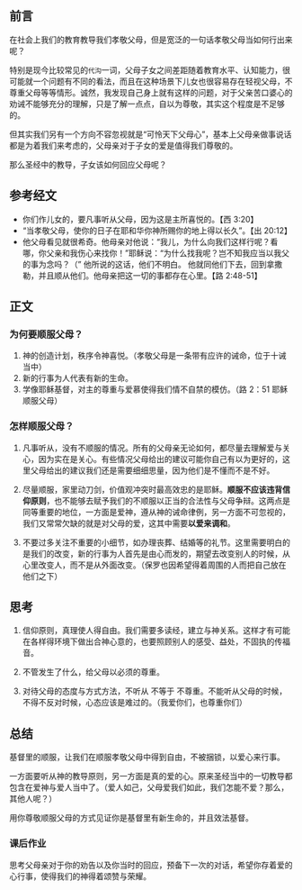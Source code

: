## 前言

在社会上我们的教育教导我们孝敬父母，但是宽泛的一句话孝敬父母当如何行出来呢？

特别是现今比较常见的`代沟`一词，父母子女之间差距随着教育水平、认知能力，很可能就一个问题有不同的看法，而且在这种场景下儿女也很容易存在轻视父母，不尊重父母等等情形。诚然，我发现自己身上就有这样的问题，对于父亲苦口婆心的劝诫不能够充分的理解，只是了解一点点，自以为尊敬，其实这个程度是不足够的。

但其实我们另有一个方向不容忽视就是“可怜天下父母心”，基本上父母亲做事说话都是为着我们来考虑的，父母亲对于子女的爱是值得我们尊敬的。

那么圣经中的教导，子女该如何回应父母呢？

## 参考经文

-   你们作儿女的，要凡事听从父母，因为这是主所喜悦的。【西 3:20】
-   “当孝敬父母，使你的日子在耶和华你神所赐你的地上得以长久”。【出 20:12】
-   他父母看见就很希奇。他母亲对他说：“我儿，为什么向我们这样行呢？看哪，你父亲和我伤心来找你！”耶稣说：“为什么找我呢？岂不知我应当以我父的事为念吗？（” 他所说的这话，他们不明白。 他就同他们下去，回到拿撒勒，并且顺从他们。他母亲把这一切的事都存在心里。【路 2:48-51】

## 正文

### 为何要顺服父母？

1.  神的创造计划，秩序令神喜悦。（孝敬父母是一条带有应许的诫命，位于十诫当中）
2.  新的行事为人代表有新的生命。
3.  学像耶稣基督，对主的尊重与爱慕使得我们情不自禁的模仿。（路 2：51 耶稣顺服父母）

### 怎样顺服父母？

1.  凡事听从，没有不顺服的情况。所有的父母亲无论如何，都尽量去理解爱与关心，因为实在是关心。有些情况父母给出的建议可能你自己有以为更好的，这里父母给出的建议我们还是需要细细思量，因为他们是不懂而不是不好。
    
2.  尽量顺服，家里动刀剑，价值观冲突时最高效忠的是耶稣。**顺服不应该违背信仰原则**，也不能够去赋予我们的不顺服以正当的合法性与父母争辩。这两点是同等重要的地位，一方面是爱神，遵从神的诫命律例，另一方面不可忽视的，我们又常常欠缺的就是对父母的爱，这其中需要**以爱来调和**。
    
3.  不要过多关注不重要的小细节，如办理丧葬、结婚等的礼节。这里需要明白的是我们的改变，新的行事为人首先是由心而发的，期望去改变别人的时候，从心里改变人，而不是从外面改变。（保罗也因希望得着周围的人而把自己放在他们之下）
    

## 思考

1.  信仰原则，真理使人得自由。我们需要多读经，建立与神关系。这样才有可能在各样得环境下做出合神心意的，也要照顾别人的感受、益处，不固执的传福音。
    
2.  不管发生了什么，给父母以必须的尊重。
    
3.  对待父母的态度与方式方法，不听从 不等于 不尊重。不能听从父母的时候，不得不反对时候，心态应该是难过的。（我爱你们，也尊重你们）
    

## 总结

基督里的顺服，让我们在顺服孝敬父母中得到自由，不被捆锁，以爱心来行事。

一方面要听从神的教导原则，另一方面是真的爱的心。原来圣经当中的一切教导都包含在爱神与爱人当中了。（爱人如己，父母爱我们如此，我们怎能不爱？那么，其他人呢？）

用你尊敬顺服父母的方式见证你是基督里有新生命的，并且效法基督。

### 课后作业

思考父母亲对于你的劝告以及你当时的回应，预备下一次的对话，希望你存着爱的心行事，使得我们的神得着颂赞与荣耀。